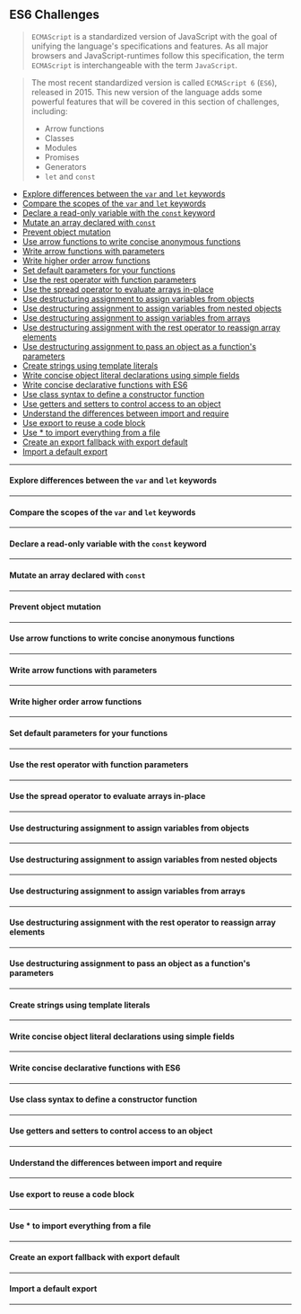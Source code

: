 ## ES6 Challenges

> `ECMAScript` is a standardized version of JavaScript with the goal of unifying the language's specifications and features. As all major browsers and JavaScript-runtimes follow this specification, the term `ECMAScript` is interchangeable with the term `JavaScript`.

> The most recent standardized version is called `ECMAScript 6` (`ES6`), released in 2015. This new version of the language adds some powerful features that will be covered in this section of challenges, including:
> - Arrow functions
> - Classes
> - Modules
> - Promises
> - Generators
> - `let` and `const`

- [Explore differences between the `var` and `let` keywords](#explore-differences-between-the-var-and-let-keywords)
- [Compare the scopes of the `var` and `let` keywords](#compare-the-scopes-of-the-var-and-let-keywords)
- [Declare a read-only variable with the `const` keyword](#declare-a-read-only-variable-with-the-const-keyword)
- [Mutate an array declared with `const`](#mutate-an-array-declared-with-const)
- [Prevent object mutation](#prevent-object-mutation)
- [Use arrow functions to write concise anonymous functions](#use-arrow-functions-to-write-concise-anonymous-functions)
- [Write arrow functions with parameters](#write-arrow-functions-with-parameters)
- [Write higher order arrow functions](#write-higher-order-arrow-functions)
- [Set default parameters for your functions](#set-default-parameters-for-your-functions)
- [Use the rest operator with function parameters](#use-the-rest-operator-with-function-parameters)
- [Use the spread operator to evaluate arrays in-place](#use-the-spread-operator-to-evaluate-arrays-in-place)
- [Use destructuring assignment to assign variables from objects](#use-destructuring-assignment-to-assign-variables-from-objects)
- [Use destructuring assignment to assign variables from nested objects](#use-destructuring-assignment-to-assign-variables-from-nested-objects)
- [Use destructuring assignment to assign variables from arrays](#use-destructuring-assignment-to-assign-variables-from-arrays)
- [Use destructuring assignment with the rest operator to reassign array elements](#use-destructuring-assignment-with-the-rest-operator-to-reassign-array-elements)
- [Use destructuring assignment to pass an object as a function's parameters](#use-destructuring-assignment-to-pass-an-object-as-a-function-s-parameters)
- [Create strings using template literals](#create-strings-using-template-literals)
- [Write concise object literal declarations using simple fields](#write-concise-object-literal-declarations-using-simple-fields)
- [Write concise declarative functions with ES6](#write-concise-declarative-functions-with-es6)
- [Use class syntax to define a constructor function](#use-class-syntax-to-define-a-constructor-function)
- [Use getters and setters to control access to an object](#use-getters-and-setters-to-control-access-to-an-object)
- [Understand the differences between import and require](#understand-the-differences-between-import-and-require)
- [Use export to reuse a code block](#use-export-to-reuse-a-code-block)
- [Use * to import everything from a file](#use-*-to-import-everything-from-a-file)
- [Create an export fallback with export default](#create-an-export-fallback-with-export-default)
- [Import a default export](#import-a-default-export)

----

#### Explore differences between the `var` and `let` keywords

----

#### Compare the scopes of the `var` and `let` keywords

----

#### Declare a read-only variable with the `const` keyword

----

#### Mutate an array declared with `const`

----

#### Prevent object mutation

----

#### Use arrow functions to write concise anonymous functions

----

#### Write arrow functions with parameters

----

#### Write higher order arrow functions

----

#### Set default parameters for your functions

----

#### Use the rest operator with function parameters

----

#### Use the spread operator to evaluate arrays in-place

----

#### Use destructuring assignment to assign variables from objects

----

#### Use destructuring assignment to assign variables from nested objects

----

#### Use destructuring assignment to assign variables from arrays

----

#### Use destructuring assignment with the rest operator to reassign array elements

----

#### Use destructuring assignment to pass an object as a function's parameters

----

#### Create strings using template literals

----

#### Write concise object literal declarations using simple fields

----

#### Write concise declarative functions with ES6

----

#### Use class syntax to define a constructor function

----

#### Use getters and setters to control access to an object

----

#### Understand the differences between import and require

----

#### Use export to reuse a code block

----

#### Use * to import everything from a file

----

#### Create an export fallback with export default

----

#### Import a default export

----
